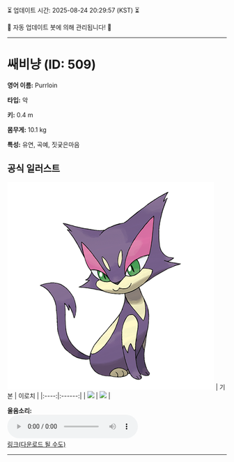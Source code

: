 
⏳ 업데이트 시간: 2025-08-24 20:29:57 (KST) ⏳

🤖 자동 업데이트 봇에 의해 관리됩니다! 🤖

---

# 쌔비냥 (ID: 509)
**영어 이름:** Purrloin

**타입:** 악

**키:** 0.4 m

**몸무게:** 10.1 kg

**특성:** 유연, 곡예, 짓궂은마음

## 공식 일러스트
![](https://raw.githubusercontent.com/PokeAPI/sprites/master/sprites/pokemon/other/official-artwork/509.png)
| 기본 | 이로치 |
|:----:|:------:|
| <img src="http://play.pokemonshowdown.com/sprites/ani/purrloin.gif" width="200"> | <img src="http://play.pokemonshowdown.com/sprites/ani-shiny/purrloin.gif" width="200"> |

**울음소리:**<br><audio controls src="https://raw.githubusercontent.com/PokeAPI/cries/main/cries/pokemon/latest/509.ogg"></audio><br> [링크(다운로드 될 수도)](https://raw.githubusercontent.com/PokeAPI/cries/main/cries/pokemon/latest/509.ogg)


---
